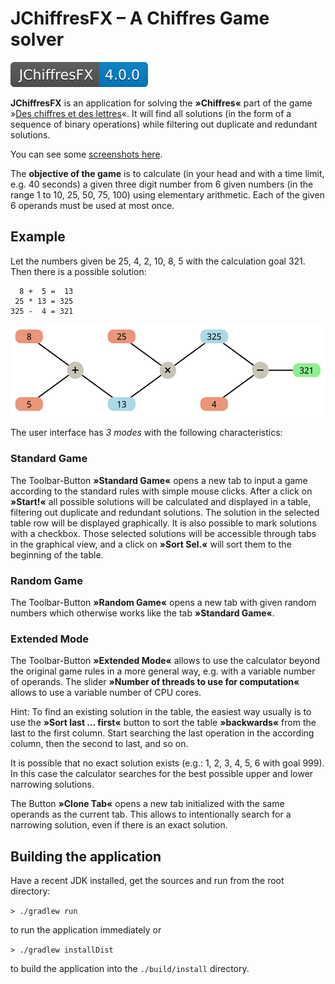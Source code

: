 # JChiffresFX – A Chiffres Game solver

![version](doc/shields/version.svg "version")

**JChiffresFX** is an application for solving the **»Chiffres«** part of the game »[Des chiffres et des lettres](https://fr.wikipedia.org/wiki/Des_chiffres_et_des_lettres)«. It will find all solutions (in the form of a sequence of binary operations) while filtering out duplicate and redundant solutions.

You can see some [screenshots here](screenshots.md).

The **objective of the game** is to calculate (in your head and with a time limit, e.g. 40 seconds) a given three digit number from 6 given numbers (in the range 1 to 10, 25, 50, 75, 100) using elementary arithmetic. Each of the given 6 operands must be used at most once.

## Example

Let the numbers given be 25, 4, 2, 10, 8, 5 with the calculation goal 321. Then there is a possible solution:

      8 +  5 =  13
     25 * 13 = 325
    325 -  4 = 321

![Calculation example](doc/svg/321_025-004-002-010-008-005_solution-01.svg)

The user interface has _3 modes_ with the following characteristics:

### Standard Game

The Toolbar-Button **»Standard Game«** opens a new tab to input a game according to the standard rules with simple mouse clicks. After a click on **»Start!«** all possible solutions will be calculated and displayed in a table, filtering out duplicate and redundant solutions. The solution in the selected table row will be displayed graphically. It is also possible to mark solutions with a checkbox. Those selected solutions will be accessible through tabs in the graphical view, and a click on **»Sort Sel.«** will sort them to the beginning of the table.

### Random Game

The Toolbar-Button **»Random Game«** opens a new tab with given random numbers which otherwise works like the tab **»Standard Game«**.

### Extended Mode

The Toolbar-Button **»Extended Mode«** allows to use the calculator beyond the original game rules in a more general way, e.g. with a variable number of operands. The slider **»Number of threads to use for computation«** allows to use a variable number of CPU cores.

Hint: To find an existing solution in the table, the easiest way usually is to use the **»Sort last … first«** button to sort the table **»backwards«** from the last to the first column. Start searching the last operation in the according column, then the second to last, and so on.

It is possible that no exact solution exists (e.g.: 1, 2, 3, 4, 5, 6 with goal 999). In this case the calculator searches for the best possible upper and lower narrowing solutions.

The Button **»Clone Tab«** opens a new tab initialized with the same operands as the current tab. This allows to intentionally search for a narrowing solution, even if there is an exact solution.

## Building the application

Have a recent JDK installed, get the sources and run from the root directory:

`> ./gradlew run`

to run the application immediately or

`> ./gradlew installDist`

to build the application into the `./build/install` directory.
